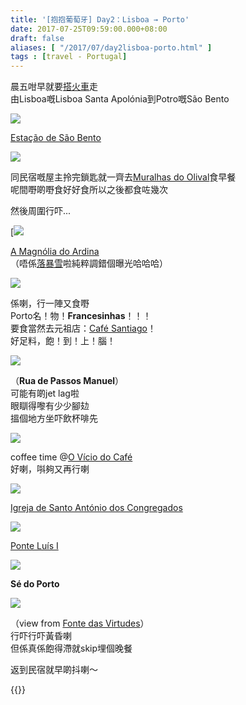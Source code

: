 ```yaml
---
title: '[抱抱葡萄牙] Day2：Lisboa → Porto'
date: 2017-07-25T09:59:00.000+08:00
draft: false
aliases: [ "/2017/07/day2lisboa-porto.html" ]
tags : [travel - Portugal]
---
```


晨五咁早就要[搭火車](https://hidie.net/portugal2a/)走  
由Lisboa嘅Lisboa Santa Apolónia到Potro嘅São Bento  

![](/images/portugal2b.jpg)

[Estação de São Bento](https://hidie.net/portugal2b/)  

![](/images/portugal2c.jpg)

同民宿嘅屋主拎完鎖匙就一齊去[Muralhas do Olival](https://hidie.net/portugal2c/)食早餐  
呢間嘢啲嘢食好好食所以之後都食咗幾次  
  
然後周圍行吓...   
  
[![](/images/portugal2d.jpg)

[A Magnólia do Ardina](https://hidie.net/portugal2d/)  
（唔係[落暴雪](https://hidie.net/bulgaria5c/)啦純粹調錯個曝光哈哈哈）  

![](/images/portugal2f.jpg)

係喇，行一陣又食嘢  
Porto名！物！**Francesinhas**！！！  
要食當然去元祖店：[Café Santiago](https://hidie.net/portugal2f/)！  
好足料，飽！到！上！腦！  

![](/images/portugal2f3.jpg)

（**Rua de Passos Manuel**）  
可能有啲jet lag啦  
眼瞓得嚟有少少腳攰  
搵個地方坐吓飲杯啡先  

![](/images/portugal2g.jpg)

coffee time @[O Vício do Café](https://hidie.net/portugal2g/)  
好喇，唞夠又再行喇  

![](/images/portugal2h.jpg)

[Igreja de Santo António dos Congregados](https://hidie.net/portugal2h/)  

![](/images/portugal2i5.jpg)

[Ponte Luís I](https://hidie.net/portugal2i/)  

![](/images/portugal2i10.jpg)

**Sé do Porto**  

![](/images/portugal2j1.jpg)

（view from [Fonte das Virtudes](https://hidie.net/portugal2j/)）  
行吓行吓黃昏喇  
但係真係飽得滯就skip埋個晚餐  
  
返到民宿就早啲抖喇～  
  

{{<portugal>}}  
